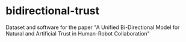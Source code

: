 # bidirectional-trust
Dataset and software for the paper "A Unified Bi-Directional Model for Natural and Artificial Trust in Human-Robot Collaboration"
